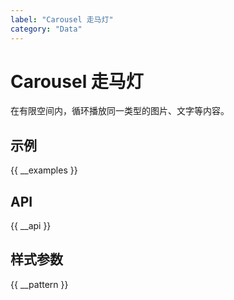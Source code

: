 ```yaml
---
label: "Carousel 走马灯"
category: "Data"
---
```


# Carousel 走马灯

在有限空间内，循环播放同一类型的图片、文字等内容。

## 示例

{{ __examples }}

## API

{{ __api }}

## 样式参数

{{ __pattern }}
